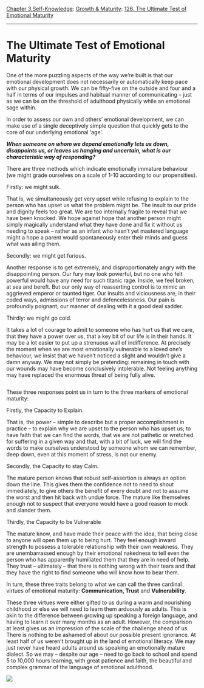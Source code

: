[Chapter 3.Self-Knowledge](https://www.theschooloflife.com/thebookoflife/category/self-knowledge/): [Growth & Maturity](https://www.theschooloflife.com/thebookoflife/category/self-knowledge/growth-maturity/): [126. The Ultimate Test of Emotional Maturity](https://www.theschooloflife.com/thebookoflife/the-ultimate-test-of-emotional-maturity/)

* * *

# The Ultimate Test of Emotional Maturity

One of the more puzzling aspects of the way we’re built is that our emotional development does not necessarily or automatically keep pace with our physical growth. We can be fifty-five on the outside and four and a half in terms of our impulses and habitual manner of communicating – just as we can be on the threshold of adulthood physically while an emotional sage within.&nbsp;

In order to assess our own and others’ emotional development, we can make use of a single deceptively simple question that quickly gets to the core of our underlying emotional ‘age’.

**_When someone on whom we depend emotionally lets us down, disappoints us, or leaves us hanging and uncertain, what is our characteristic way of responding?_**

There are three methods which indicate emotionally immature behaviour (we might grade ourselves on a scale of 1-10 according to our propensities).

Firstly: we might sulk.

That is, we simultaneously get very upset while refusing to explain to the person who has upset us what the problem might be. The insult to our pride and dignity feels too great. We are too internally fragile to reveal that we have been knocked. We hope against hope that another person might simply magically understand what they have done and fix it without us needing to speak – rather as an infant who hasn’t yet mastered language might a hope a parent would spontaneously enter their minds and guess what was ailing them.

Secondly: we might get furious.

Another response is to get extremely, and disproportionately angry with the disappointing person. Our fury may look powerful, but no one who felt powerful would have any need for such titanic rage. Inside, we feel broken, at sea and bereft. But our only way of reasserting control is to mimic an aggrieved emperor or taunted tiger. Our insults and viciousness are, in their coded ways, admissions of terror and defencelessness. Our pain is profoundly poignant; our manner of dealing with it a good deal sadder.

Thirdly: we might go cold.

It takes a lot of courage to admit to someone who has hurt us that we care, that they have a power over us, that a key bit of our life is in their hands. It may be a lot easier to put up a strenuous wall of indifference. At precisely the moment when we are most emotionally vulnerable to a loved one’s behaviour, we insist that we haven’t noticed a slight and wouldn’t give a damn anyway. We may not simply be pretending: remaining in touch with our wounds may have become conclusively intolerable. Not feeling anything may have replaced the enormous threat of being fully alive.

<figure class="aligncenter"><img src="https://www.theschooloflife.com/thebookoflife/wp-content/uploads/2019/08/3970006701_6b6c50a143_z.jpg" alt="" class="wp-image-23559" srcset="https://www.theschooloflife.com/thebookoflife/wp-content/uploads/2019/08/3970006701_6b6c50a143_z.jpg 452w, https://www.theschooloflife.com/thebookoflife/wp-content/uploads/2019/08/3970006701_6b6c50a143_z-212x300.jpg 212w" sizes="(max-width: 452px) 100vw, 452px"></figure>

These three responses point us in turn to the three markers of emotional maturity:

Firstly, the Capacity to Explain.

That is, the power – simple to describe but a proper accomplishment in practice – to explain why we are upset to the person who has upset us; to have faith that we can find the words, that we are not pathetic or wretched for suffering in a given way and that, with a bit of luck, we will find the words to make ourselves understood by someone whom we can remember, deep down, even at this moment of stress, is not our enemy.

Secondly, the Capacity to stay Calm.

The mature person knows that robust self-assertion is always an option down the line. This gives them the confidence not to need to shout immediately, to give others the benefit of every doubt and not to assume the worst and then hit back with undue force. The mature like themselves enough not to suspect that everyone would have a good reason to mock and slander them.

Thirdly, the Capacity to be Vulnerable

The mature know, and have made their peace with the idea, that being close to anyone will open them up to being hurt. They feel enough inward strength to possess a tolerable relationship with their own weakness. They are unembarrassed enough by their emotional nakedness to tell even the person who has apparently humiliated them that they are in need of help. They trust – ultimately – that there is nothing wrong with their tears and that they have the right to find someone who will know how to bear them.

In turn, these three traits belong to what we can call the three cardinal virtues of emotional maturity: **Communication, Trust** and **Vulnerability**.

These three virtues were either gifted to us during a warm and nourishing childhood or else we will need to learn them arduously as adults. This is akin to the difference between growing up speaking a foreign language, and having to learn it over many months as an adult. However, the comparison at least gives us an impression of the scale of the challenge ahead of us. There is nothing to be ashamed of about our possible present ignorance. At least half of us weren’t brought up in the land of emotional literacy. We may just never have heard adults around us speaking an emotionally mature dialect. So we may – despite our age – need to go back to school and spend 5 to 10,000 hours learning, with great patience and faith, the beautiful and complex grammar of the language of emotional adulthood.

[![](https://img.youtube.com/vi/tz7zxh9Bfow/0.jpg)](https://www.youtube.com/embed/tz7zxh9Bfow '')
&nbsp;&nbsp;  
